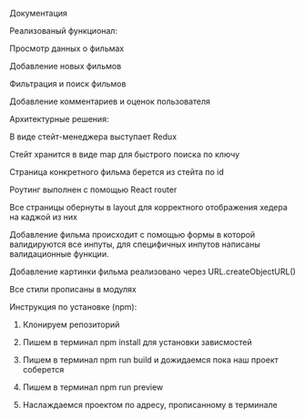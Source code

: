 Документация



Реализованый функционал:

Просмотр данных о фильмах

Добавление новых фильмов

Фильтрация и поиск фильмов

Добавление комментариев и оценок пользователя



Архитектурные решения:

В виде стейт-менеджера выступает Redux

Стейт хранится в виде map для быстрого поиска по ключу

Страница конкретного фильма берется из стейта по id

Роутинг выполнен с помощью React router

Все страницы обернуты в layout для корректного отображения хедера на каджой из них

Добавление фильма происходит с помощью формы в которой валидируются все инпуты, для специфичных инпутов написаны валидационные функции.

Добавление картинки фильма реализовано через URL.createObjectURL()

Все стили прописаны в модулях



Инструкция по установке (npm):

1. Клонируем репозиторий

2. Пишем в терминал npm install для установки зависмостей

3. Пишем в терминал npm run build и дожидаемся пока наш проект соберется

4. Пишем в терминал npm run preview

5. Наслаждаемся проектом по адресу, прописанному в терминале